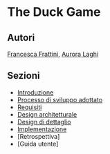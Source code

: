 # The Duck Game

## Autori

[Francesca Frattini](mailto:francesca.frattini7@studio.unibo.it),
[Aurora Laghi](mailto:aurora.laghi@studio.unibo.it)

## Sezioni
- [Introduzione](report/00-intro)
- [Processo di sviluppo adottato](report/01-sviluppo)
- [Requisiti](report/02-requisiti.md)
- [Design architetturale](report/03-design_architetturale.md)
- [Design di dettaglio](report/04-design_dettaglio.md)
- [Implementazione](report/05-implementation.md)
- [Retrospettiva]
- [Guida utente]

